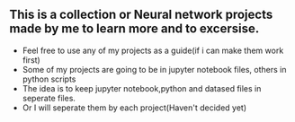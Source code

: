## This is a collection or Neural network projects made by me to learn more and to excersise.
- Feel free to use any of my projects as a guide(if i can make them work first)
- Some of my projects are going to be in jupyter notebook files, others in python scripts
- The idea is to keep jupyter notebook,python and datased files in seperate files. 
- Or I will seperate them by each project(Haven't decided yet) 